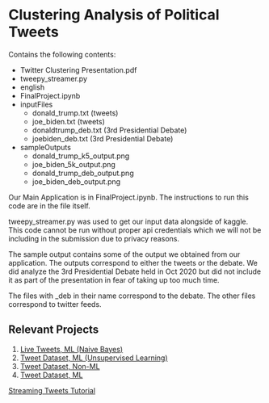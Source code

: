 # Clustering Analysis of Political Tweets

Contains the following contents:
- Twitter Clustering Presentation.pdf
- tweepy_streamer.py
- english
- FinalProject.ipynb
- inputFiles
    - donald_trump.txt (tweets)
    - joe_biden.txt (tweets)
    - donaldtrump_deb.txt (3rd Presidential Debate)
    - joebiden_deb.txt (3rd Presidential Debate)
- sampleOutputs
    - donald_trump_k5_output.png
    - joe_biden_5k_output.png
    - donald_trump_deb_output.png
    - joe_biden_deb_output.png


Our Main Application is in FinalProject.ipynb. The instructions to run this code are in the file itself.

tweepy_streamer.py was used to get our input data alongside of kaggle. This code cannot be run without proper api credentials which we will not be including in the submission due to privacy reasons.

The sample output contains some of the output we obtained from our application. The outputs correspond to either the tweets or the debate. We did analyze the 3rd Presidential Debate held in Oct 2020 but did not include it as part of the presentation in fear of taking up too much time. 

The files with _deb in their name correspond to the debate. The other files correspond to twitter feeds.





## Relevant Projects
1. [Live Tweets, ML (Naive Bayes)](https://github.com/shre1000/Sentiment-Analysis-of-Twitter-Data-using-pySpark-and-Live-Graphs)
2. [Tweet Dataset, ML (Unsupervised Learning)](https://medium.com/analytics-vidhya/congressional-tweets-using-sentiment-analysis-to-cluster-members-of-congress-in-pyspark-10afa4d1556e)
3. [Tweet Dataset, Non-ML](https://dzone.com/articles/augmented-analytics-with-pyspark-and-sentiment-ana)
4. [Tweet Dataset, ML](https://towardsdatascience.com/sentiment-analysis-with-pyspark-bc8e83f80c35)

[Streaming Tweets Tutorial](https://www.youtube.com/watch?v=wlnx-7cm4Gg&list=RDCMUCFxcvyt2Ucq5IL0_1Njzqlg&start_radio=1&t=748&ab_channel=LucidProgramming)
